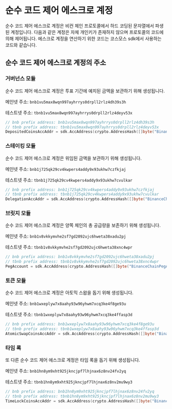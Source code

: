 # 순수 코드 제어 에스크로 계정
순수 코드 제어 에스크로 계정은 비컨 체인 프로토콜에서 하드 코딩된 문자열에서 파생된 계정입니다. 다음과 같은 계정은 자체 개인키가 존재하지 않으며 프로토콜의 코드에 의해 제어됩니다. 에스크로 계정을 연산하기 위한 코드는 코스모스 sdk에서 사용하는 코드와 같습니다.

## 순수 코드 제어 에스크로 계정의 주소

### 거버넌스 모듈
순수 코드 제어 에스크로 계정은 투표 기간에 예치된 금액을 보관하기 위해 생성됩니다.

메인넷 주소: `bnb1vu5max8wqn997ayhrrys0drpll2rlz4dh39s3h`

테스트넷 주소: `tbnb1vu5max8wqn997ayhrrys0drpll2rlz4deyv53x`
```go
// bnb prefix address: bnb1vu5max8wqn997ayhrrys0drpll2rlz4dh39s3h
// tbnb prefix address: tbnb1vu5max8wqn997ayhrrys0drpll2rlz4deyv53x
DepositedCoinsAccAddr = sdk.AccAddress(crypto.AddressHash([]byte("BinanceChainDepositedCoins")))
```

### 스테이킹 모듈
순수 코드 제어 에스크로 계정은 위임된 금액을 보관하기 위해 생성됩니다.

메인넷 주소: `bnb1j725qk29cv4kwpers4addy9x93ukhw7czfkjaj`

테스트넷 주소: `tbnb1j725qk29cv4kwpers4addy9x93ukhw7cvulkar`
```go
// bnb prefix address: bnb1j725qk29cv4kwpers4addy9x93ukhw7czfkjaj
// tbnb prefix address: tbnb1j725qk29cv4kwpers4addy9x93ukhw7cvulkar
DelegationAccAddr = sdk.AccAddress(crypto.AddressHash([]byte("BinanceChainStakeDelegation")))
```

### 브릿지 모듈
순수 코드 제어 에스크로 계정은 양쪽 체인의 총 공급량을 보존하기 위해 생성됩니다.

메인넷 주소: `bnb1v8vkkymvhe2sf7gd2092ujc6hweta38xadu2pj`

테스트넷 주소: `tbnb1v8vkkymvhe2sf7gd2092ujc6hweta38xnc4wpr`
```go
// bnb prefix address: bnb1v8vkkymvhe2sf7gd2092ujc6hweta38xadu2pj
// tbnb prefix address: tbnb1v8vkkymvhe2sf7gd2092ujc6hweta38xnc4wpr
PegAccount = sdk.AccAddress(crypto.AddressHash([]byte("BinanceChainPegAccount")))
```

### 토큰 모듈
순수 코드 제어 에스크로 계정은 아토믹 스왑을 돕기 위해 생성됩니다.

메인넷 주소: `bnb1wxeplyw7x8aahy93w96yhwm7xcq3ke4f8ge93u`

테스트넷 주소: `tbnb1wxeplyw7x8aahy93w96yhwm7xcq3ke4ffasp3d`
```go
// bnb prefix address: bnb1wxeplyw7x8aahy93w96yhwm7xcq3ke4f8ge93u
// tbnb prefix address: tbnb1wxeplyw7x8aahy93w96yhwm7xcq3ke4ffasp3d
AtomicSwapCoinsAccAddr = sdk.AccAddress(crypto.AddressHash([]byte("BinanceChainAtomicSwapCoins")))
```

### 타임 록
또 다른 순수 코드 제어 에스크로 계정은 타임 록을 돕기 위해 생성됩니다.

메인넷 주소: `bnb1hn8ym9xht925jkncjpf7lhjnax6z8nv24fv2yq`

테스트넷 주소: `tbnb1hn8ym9xht925jkncjpf7lhjnax6z8nv2mu9wy3`
```go
// bnb prefix address: bnb1hn8ym9xht925jkncjpf7lhjnax6z8nv24fv2yq
// tbnb prefix address: tbnb1hn8ym9xht925jkncjpf7lhjnax6z8nv2mu9wy3
TimeLockCoinsAccAddr = sdk.AccAddress(crypto.AddressHash([]byte("BinanceChainTimeLockCoins")))
```